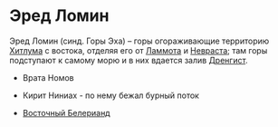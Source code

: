 # Эред Ломин

Эред Ломин (синд. Горы Эха) – горы огораживающие территорию
[Хитлума](Хитлум.md) с востока, отделяя его от [Ламмота](Ламмот.md) и
[Невраста](Невраст.md); там горы подступают к самому морю и в них вдается залив
[Дренгист](Дренгист.md).

*   Врата Номов
*   Кирит Ниниах - по нему бежал бурный поток

*   [Восточный Белерианд](Восточный%20Белерианд.md)

